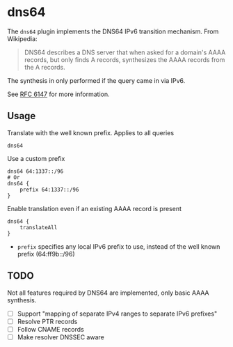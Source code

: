 # dns64

The `dns64` plugin implements the DNS64 IPv6 transition mechanism. From Wikipedia:

> DNS64 describes a DNS server that when asked for a domain's AAAA records, but only finds
> A records, synthesizes the AAAA records from the A records.

The synthesis in only performed if the query came in via IPv6.

See [RFC 6147](https://tools.ietf.org/html/rfc6147) for more information.

## Usage

Translate with the well known prefix. Applies to all queries

```
dns64
```

Use a custom prefix

```
dns64 64:1337::/96
# Or
dns64 {
    prefix 64:1337::/96
}
```

Enable translation even if an existing AAAA record is present

```
dns64 {
    translateAll
}
```

* `prefix` specifies any local IPv6 prefix to use, instead of the well known prefix (64:ff9b::/96)

## TODO

Not all features required by DNS64 are implemented, only basic AAAA synthesis.

* [ ] Support "mapping of separate IPv4 ranges to separate IPv6 prefixes"
* [ ] Resolve PTR records
* [ ] Follow CNAME records
* [ ] Make resolver DNSSEC aware
